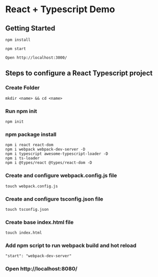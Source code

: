 # React + Typescript Demo


## Getting Started

```
npm install

npm start

Open http://localhost:3000/
```

## Steps to configure a React Typescript project

### Create Folder
    mkdir <name> && cd <name>

### Run npm init
    npm init

### npm package install
    npm i react react-dom
    npm i webpack webpack-dev-server -D
    npm i typescript awesome-typescript-loader -D
    npm i ts-loader
    npm i @types/react @types/react-dom -D

### Create and configure webpack.config.js file
    touch webpack.config.js

### Create and configure tsconfig.json file
    touch tsconfig.json

### Create base index.html file
    touch index.html

### Add npm script to run webpack build and hot reload
    "start": "webpack-dev-server"

### Open http://localhost:8080/
